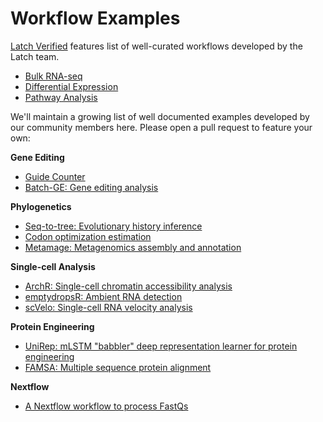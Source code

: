 # Workflow Examples


[Latch Verified](https://github.com/latch-verified) features list of well-curated workflows developed by the Latch team. 
* [Bulk RNA-seq](https://github.com/latch-verified/bulk-rnaseq)
* [Differential Expression](https://github.com/latch-verified/diff-exp)
* [Pathway Analysis](https://github.com/latch-verified/pathway)

We'll maintain a growing list of well documented examples developed by our community members here. Please open a pull request to feature your own:

**Gene Editing**
  * [Guide Counter](https://github.com/latchbio/wf-guide_counter)
  * [Batch-GE: Gene editing analysis](https://github.com/latchbio/wf-batch_ge)

**Phylogenetics**
  * [Seq-to-tree: Evolutionary history inference](https://github.com/JLSteenwyk/latch_wf_seq_to_tree)
  * [Codon optimization estimation](https://github.com/JLSteenwyk/latch_wf_codon_optimization)
  * [Metamage: Metagenomics assembly and annotation](https://github.com/jvfe/metamage_latch)

**Single-cell Analysis**
  * [ArchR: Single-cell chromatin accessibility analysis](https://github.com/aa20g217/Archr-Latch-Wf)
  * [emptydropsR: Ambient RNA detection](https://github.com/mrland99/emptydropsR-latch-wf)
  * [scVelo: Single-cell RNA velocity analysis](https://github.com/aa20g217/RNA-velocity-Latch-WF)

**Protein Engineering**
  * [UniRep: mLSTM "babbler" deep representation learner for protein engineering](https://github.com/matteobolner/unirep_latch)
  * [FAMSA: Multiple sequence protein alignment](https://github.com/shivaramakrishna99/famsa-latch)

  **Nextflow**
  * [A Nextflow workflow to process FastQs](https://github.com/latchbio/wf-rejuvenome-nf_redun_06)